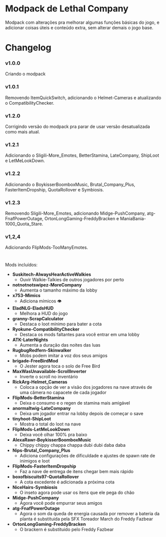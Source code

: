 # Modpack de Lethal Company

Modpack com alterações pra melhorar algumas funções básicas do jogo, e adicionar coisas úteis e conteúdo extra, sem alterar demais o jogo base.


# Changelog

### v1.0.0
Criando o modpack

### v1.0.1
Removendo ItemQuickSwitch, adicionando o Helmet-Cameras e atualizando o CompatibilityChecker.

### v1.2.0
Corrigindo versão do modpack pra parar de usar versão desatualizada como mais atual.

### v1.2.1
Adicionando o Sligili-More_Emotes, BetterStamina, LateCompany, ShipLoot e LetMeLookDown.

### v1.2.2
Adicionando o BoykisserBoomboxMusic, Brutal_Company_Plus, FasterItemDropship, QuotaRollover e Symbiosis.

### v1.2.3
Removendo Sligili-More_Emotes, adicionando Midge-PushCompany, atg-FnafPowerOutage, OrtonLongGaming-FreddyBracken e ManiaBania-1000_Quota_Stare.

### v1,2,4
Adicionando FlipMods-TooManyEmotes.

#

Mods incluídos:
- **Suskitech-AlwaysHearActiveWalkies**
    - Ouvir Walkie-Talkies de outros jogadores por perto
- **notnotnotswipez-MoreCompany**
    - Aumenta o tamanho máximo da lobby
- **x753-Mimics**
    - Adiciona mímicos 👁
- **EladNLG-EladsHUD**
    - Melhora a HUD do jogo
- **granny-ScrapCalculator**
    - Destaca o loot mínimo para bater a cota
- **Ryokune-CompatibilityChecker**
    - Destaca os mods faltantes para você entrar em uma lobby
- **ATK-LaterNights**
    - Aumenta a duração das noites das luas
- **RugbugRedfern-Skinwalker**
    - Mobs podem imitar a voz dos seus amigos
- **brigade-FreeBirdMod**
    - O Jester agora toca o solo de Free Bird
- **MaxWasUnavailable-ScrollInverter**
    - Inverte o scroll no inventário
- **RickArg-Helmet_Cameras**
    - Coloca a opção de ver a visão dos jogadores na nave através de uma câmera no capacete de cada jogador
- **FlipMods-BetterStamina**
    - Deixa o consumo e o regen de stamina mais amigável
- **anormaltwig-LateCompany**
    - Deixa um jogador entrar na lobby depois de começar o save
- **tinyhoot-ShipLoot**
    - Mostra o total do loot na nave
- **FlipMods-LetMeLookDown**
    - Deixa você olhar 100% pra baixo
- **AlexaRawr-BoykisserBoomboxMusic**
    - Chippy chippy chappa chappa dubi dubi daba daba
- **Nips-Brutal_Company_Plus**
    - Adiciona configurações de dificuldade e ajustes de spawn rate de inimigos e loot
- **FlipMods-FasterItemDropship**
    - Faz a nave de entrega de itens chegar bem mais rápido
- **boxofbiscuits97-QuotaRollover**
    - A cota excedente é adicionada a próxima cota
- **NiceHairs-Symbiosis**
    - O inseto agora pode usar os itens que ele pega do chão
- **Midge-PushCompany**
    - Agora você pode empurrar seus amigos
- **atg-FnafPowerOutage**
    - Agora o som da queda de energia causada por remover a bateria da planta é substituida pela SFX  Toreador March do Freddy Fazbear
- **OrtonLongGaming-FreddyBracken**
    - O brackern é substituido pelo Freddy Fazbear